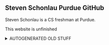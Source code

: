 ## Steven Schonlau Purdue GitHub

Steven Schonlau is a CS freshman at Purdue.

This website is unfinished

<details><summary>AUTOGENERATED OLD STUFF</summary>
<p>
[Link](url) and ![Image](src)
```

For more details see [GitHub Flavored Markdown](https://guides.github.com/features/mastering-markdown/).

### Jekyll Themes

Your Pages site will use the layout and styles from the Jekyll theme you have selected in your [repository settings](https://github.com/kalutes/CS193_Fall18_Lab1/settings). The name of this theme is saved in the Jekyll `_config.yml` configuration file.

  </p>
  </details>
  
